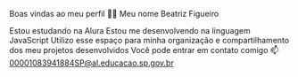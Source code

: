 Boas vindas ao meu perfil 💙💙
Meu nome Beatriz Figueiro

Estou estudando na Alura
Estou me desenvolvendo na linguagem JavaScript
Utilizo esse espaço para minha organização e compartilhamento dos meu projetos desenvolvidos
Você pode entrar em contato comigo 📫
00001083941884SP@al.educacao.sp.gov.br
